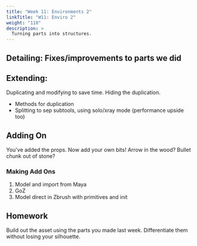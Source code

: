 ```yaml
---
title: "Week 11: Environments 2"
linkTitle: "W11: Enviro 2"
weight: "110"
description: >
  Turning parts into structures.
---
```


## Detailing: Fixes/improvements to parts we did

## Extending:
Duplicating and modifying to save time. Hiding the duplication.

* Methods for duplication
* Splitting to sep subtools, using solo/xray mode (performance upside too)

## Adding On
You've added the props. Now add your own bits!
Arrow in the wood? Bullet chunk out of stone?

### Making Add Ons
1. Model and import from Maya
2. GoZ
2. Model direct in Zbrush with primitives and init

## Homework
Build out the asset using the parts you made last week.
Differentiate them without losing your silhouette.